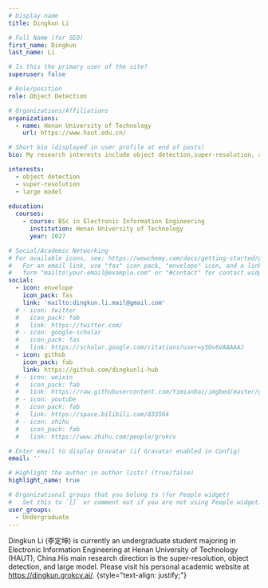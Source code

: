```yaml
---
# Display name
title: Dingkun Li

# Full Name (for SEO)
first_name: Dingkun
last_name: Li

# Is this the primary user of the site?
superuser: false

# Role/position
role: Object Detection

# Organizations/Affiliations
organizations:
  - name: Henan University of Technology
    url: https://www.haut.edu.cn/

# Short bio (displayed in user profile at end of posts)
bio: My research interests include object detection,super-resolution, and large model

interests:
  - object detection
  - super-resolution
  - large model
 
education:
  courses:
    - course: BSc in Electronic Information Engineering
      institution: Henan University of Technology
      year: 2027

# Social/Academic Networking
# For available icons, see: https://wowchemy.com/docs/getting-started/page-builder/#icons
#   For an email link, use "fas" icon pack, "envelope" icon, and a link in the
#   form "mailto:your-email@example.com" or "#contact" for contact widget.
social:
  - icon: envelope
    icon_pack: fas
    link: 'mailto:dingkun.li.mail@gmail.com'
  # - icon: twitter
  #   icon_pack: fab
  #   link: https://twitter.com/
  # - icon: google-scholar
  #   icon_pack: fas
  #   link: https://scholar.google.com/citations?user=y5Ov6VAAAAAJ
  - icon: github
    icon_pack: fab
    link: https://github.com/dingkunli-hub
  # - icon: weixin
  #   icon_pack: fab
  #   link: https://raw.githubusercontent.com/YimianDai/imgbed/master/github/wechat.JPG
  # - icon: youtube
  #   icon_pack: fab
  #   link: https://space.bilibili.com/833564
  # - icon: zhihu
  #   icon_pack: fab
  #   link: https://www.zhihu.com/people/grokcv

# Enter email to display Gravatar (if Gravatar enabled in Config)
email: ''

# Highlight the author in author lists? (true/false)
highlight_name: true

# Organizational groups that you belong to (for People widget)
#   Set this to `[]` or comment out if you are not using People widget.
user_groups:
  - Undergraduate
---
```


Dingkun Li (李定坤) is currently an undergraduate student majoring in Electronic Information Engineering at Henan University of Technology (HAUT), China.His main research direction is the super-resolution, object detection, and large model. Please visit his personal academic website at <https://dingkun.grokcv.ai/>.
{style="text-align: justify;"}
